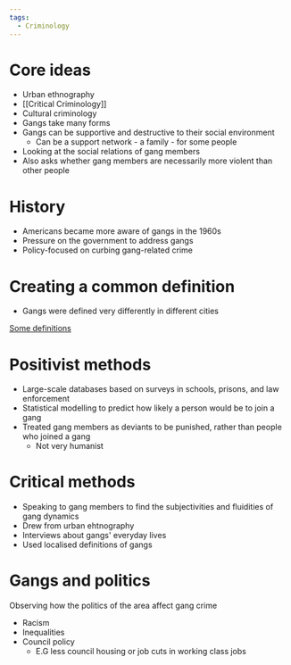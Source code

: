```yaml
---
tags:
  - Criminology
---
```


# Core ideas
- Urban ethnography
- [[Critical Criminology]]
- Cultural criminology
- Gangs take many forms
- Gangs can be supportive and destructive to their social environment
	- Can be a support network - a family - for some people
- Looking at the social relations of gang members
- Also asks whether gang members are necessarily more violent than other people

# History
- Americans became more aware of gangs in the 1960s
- Pressure on the government to address gangs
- Policy-focused on curbing gang-related crime

# Creating a common definition
- Gangs were defined very differently in different cities

[Some definitions](https://family.jrank.org/pages/667/Gangs-Defining-Gangs.html)

# Positivist methods
- Large-scale databases based on surveys in schools, prisons, and law enforcement
- Statistical modelling to predict how likely a person would be to join a gang
- Treated gang members as deviants to be punished, rather than people who joined a gang
	- Not very humanist

# Critical methods
- Speaking to gang members to find the subjectivities and fluidities of gang dynamics
- Drew from urban ehtnography
- Interviews about gangs' everyday lives
- Used localised definitions of gangs

# Gangs and politics
Observing how the politics of the area affect gang crime
- Racism
- Inequalities
- Council policy
	- E.G less council housing or job cuts in working class jobs
